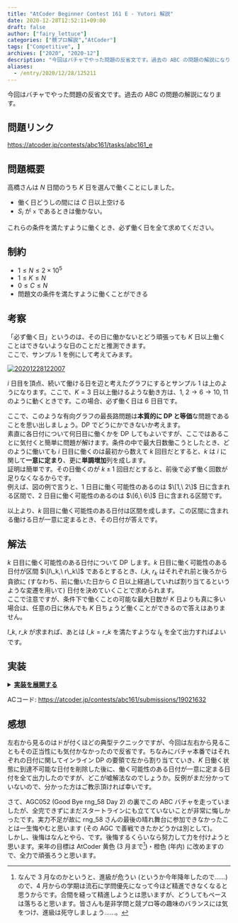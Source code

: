 ```yaml
---
title: "AtCoder Beginner Contest 161 E - Yutori 解説"
date: 2020-12-28T12:52:11+09:00
draft: false
author: ["fairy_lettuce"]
categories: ["競プロ解説","AtCoder"]
tags: ["Competitive", ]
archives: ["2020", "2020-12"]
description: "今回はバチャでやった問題の反省文です。過去の ABC の問題の解説になります。 問題リンク https://atcoder.jp/contests/abc161/tasks/abc161_e 問題概要 高橋さんは 日間のうち 日を選んで働くことにしました。 働く日どうしの間には …"
aliases:
  - /entry/2020/12/28/125211
---
```


<!-- 解説ブログ テンプレ -->

今回はバチャでやった問題の反省文です。過去の ABC の問題の解説になります。

## 問題リンク

https://atcoder.jp/contests/abc161/tasks/abc161_e

## 問題概要

高橋さんは $N$ 日間のうち $K$ 日を選んで働くことにしました。  

- 働く日どうしの間には $C$ 日以上空ける
- $S_i$ が `x` であるときは働かない。

これらの条件を満たすように働くとき、必ず働く日を全て求めてください。 

## 制約

- $1\le N\le 2\times 10^5$
- $1\le K\le N$
- $0\le C\le N$
- 問題文の条件を満たすように働くことができる

<!--more-->

## 考察

「必ず働く日」というのは、その日に働かないとどう頑張っても $K$ 日以上働くことはできないような日のことだと推測できます。  
ここで、サンプル 1 を例にして考えてみます。


<a href="https://f.hatena.ne.jp/fairy_lettuce/20201228122007">
  <img src="https://cdn-ak.f.st-hatena.com/images/fotolife/f/fairy_lettuce/20201228/20201228122007.png" alt="20201228122007">
</a>


$i$ 日目を頂点、続いて働ける日を辺と考えたグラフにするとサンプル 1 は上のようになります。ここで、$K=3$ 日以上働けるような動き方は、$1,\ 2 \rightarrow 6\rightarrow 10,\ 11$ のように動くときです。この場合、必ず働く日は $6$ 日目です。  

ここで、このような有向グラフの最長路問題は<b>本質的に DP と等価</b>な問題であることを思い出しましょう。DP でどうにかできないか考えます。  
素直に各日付について何日目に働くかを DP してもよいですが、ここではあることに気付くと簡単に問題が解けます。条件の中で最大日数働こうとしたとき、どのように働いても $i$ 日目に働くのは最初から数えて $k$ 回目だとすると、$k$ は $i$ に関して<b>一意に定まり</b>、更に<b>単調増加</b>列を成します。  
証明は簡単です。その日働くのが $k\pm 1$ 回目だとすると、前後で必ず働く回数が足りなくなるからです。  
例えば、図の例で言うと、$1$ 日目に働く可能性のあるのは $\[1,\ 2\]$ 日に含まれる区間で、$2$ 日目に働く可能性のあるのは $\[6,\ 6\]$ 日に含まれる区間です。

以上より、$k$ 回目に働く可能性のある日付は区間を成します。この区間に含まれる働ける日が一意に定まるとき、その日付が答えです。

## 解法

$k$ 日目に働く可能性のある日付について DP します。$k$ 日目に働く可能性のある日付が区間 $\[l\_k,\ r\_k\]$ であるとするとき、$l\_k,\ r_k$ はそれぞれ前と後ろから貪欲に (すなわち、前に働いた日から $C$ 日以上経過していれば割り当てるというような変遷を用いて) 日付を決めていくことで求められます。  
ここで注意ですが、条件下で働くことの可能な最大日数が $K$ 日よりも真に多い場合は、任意の日に休んでも $K$ 日ちょうど働くことができるので答えはありません。  

$l\_k,\ r\_k$ が求まれば、あとは $l\_k=r\_k$ を満たすような $l_k$ を全て出力すればよいです。

## 実装

<details><summary><u><b>実装を展開する</b></u></summary>

```cs
		public void Solve()
		{
			var (n, k, c) = cin.ReadValue<int, int, int>();
			var s = cin.ReadString();
			var lLim = Enumerable.Repeat(-1, n + 1).ToArray();
			var rLim = Enumerable.Repeat(-1, n + 1).ToArray();
			int last = 0;
			for (var i = 0; i < n; i++)
			{
				if (s[i] == 'x') continue;
				if (last > 0 && i - lLim[last - 1] <= c) continue;
				lLim[last++] = i;
			}
			if (last != k) return;
			for (var i = n - 1; i >= 0; i--)
			{
				if (s[i] == 'x') continue;
				if (last < k && rLim[last] - i <= c) continue;
				rLim[--last] = i;
			}
			for (var i = 0; i < k + 1; i++)
			{
				if (lLim[i] != rLim[i]) continue;
				if (lLim[i] == -1) continue;
				Console.WriteLine(lLim[i] + 1);
			}
		}
```

</details>

ACコード: https://atcoder.jp/contests/abc161/submissions/19021632  

## 感想

左右から見るのはドが付くほどの典型テクニックですが、今回は左右から見ることもその正当性にも気付かなかったので反省です。ちなみにバチャ本番ではそれぞれの日付に関してインライン DP の要領で左から割り当てていき、$K$ 日働く状態に到達不可能な日付を削除した後に、働く可能性のある日付が一意に定まる日付を全て出力したのですが、どこが嘘解法なのでしょうか。反例がまだ分かっていないので、分かった方はご教示頂ければ幸いです。

さて、AGC052 (Good Bye rng_58 Day 2) の裏でこの ABC バチャを走っていましたが、全完できずにまだスタートラインにも立てていないことが非常に悔しかったです。実力不足が故に rng_58 さんの最後の晴れ舞台に参加できなかったことは一生悔やむと思います (その AGC で善戦できたかどうかは別として)。  
しかし、後悔はなんとやら、です。後悔するくらいなら努力して力を付けようと思います。来年の目標は AtCoder 黄色 (3 月まで[^1])・橙色 (年内) に改めますので、全力で頑張ろうと思います。

[^1]: なんで 3 月なのかというと、進級が危うい (というか今年降年したので……) ので、4 月からの学期は流石に学問優先になって今ほど精進できなくなると思うからです。合間を縫って精進しようとは思いますが、どうしてもペースは落ちると思います。皆さんも是非学問と競プロ等の趣味のバランスには気をつけ、進級は死守しましょう……。
